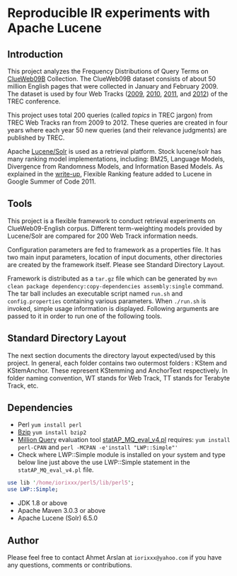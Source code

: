 # Reproducible IR experiments with Apache Lucene

## Introduction
This project analyzes the Frequency Distributions of Query Terms on [ClueWeb09B](http://lemurproject.org/clueweb09) Collection.
The ClueWeb09B dataset consists of about 50 million English pages that were collected in January and February 2009. 
The dataset is used by four Web Tracks ([2009](http://trec.nist.gov/data/web09.html), [2010](http://trec.nist.gov/data/web10.html), [2011](http://trec.nist.gov/data/web2011.html), and [2012](http://trec.nist.gov/data/web2012.html)) of the TREC conference.

This project uses total 200 queries (called *topics* in TREC jargon) from TREC Web Tracks ran from 2009 to 2012.
These queries are created in four years where each year 50 new queries (and their relevance judgments) are published by TREC.

Apache [Lucene/Solr](http://lucene.apache.org) is used as a retrieval platform. Stock lucene/solr has many ranking model implementations, including: BM25, Language Models, Divergence from Randomness Models, and Information Based Models.
As explained in the [write-up](http://lucidworks.com/blog/flexible-ranking-in-lucene-4), 
Flexible Ranking feature added to Lucene in Google Summer of Code 2011. 

## Tools
This project is a flexible framework to conduct retrieval experiments on ClueWeb09-English corpus.
Different term-weighting models provided by Lucene/Solr are compared for 200 Web Track information needs.

Configuration parameters are fed to framework as a properties file. It has two main input parameters, 
location of input documents, other directories are created by the framework itself. Please see Standard Directory Layout.

Framework is distributed as a `tar.gz` file which can be generated by `mvn clean package dependency:copy-dependencies assembly:single` command.
The tar ball includes an executable script named `run.sh` and `config.properties` containing various parameters.
When `./run.sh` is invoked, simple usage information is displayed. Following arguments are passed to it in order to run one of the following tools.

## Standard Directory Layout

The next section documents the directory layout expected/used by this project.
In general, each folder contains two outermost folders : KStem and KStemAnchor.
These represent KStemming and AnchorText respectively.
In folder naming convention, WT stands for Web Track, TT stands for Terabyte Track, etc.

## Dependencies
* Perl `yum install perl`
* [Bzip](http://www.bzip.org) `yum install bzip2`
* [Million Query](http://ir.cis.udel.edu/million/index.html) evaluation tool [statAP_MQ_eval_v4.pl](http://ir.cis.udel.edu/million/statAP_MQ_eval_v4.pl) requires: `yum install perl-CPAN` and `perl -MCPAN -e'install "LWP::Simple"'`
* Check where LWP::Simple module is installed on your system and type below line just above the use LWP::Simple statement in the `statAP_MQ_eval_v4.pl` file.
```perl
use lib '/home/iorixxx/perl5/lib/perl5';
use LWP::Simple;
```
* JDK 1.8 or above
* Apache Maven 3.0.3 or above
* Apache Lucene (Solr) 6.5.0

## Author
Please feel free to contact Ahmet Arslan at `iorixxx@yahoo.com` if you have any questions, comments or contributions.